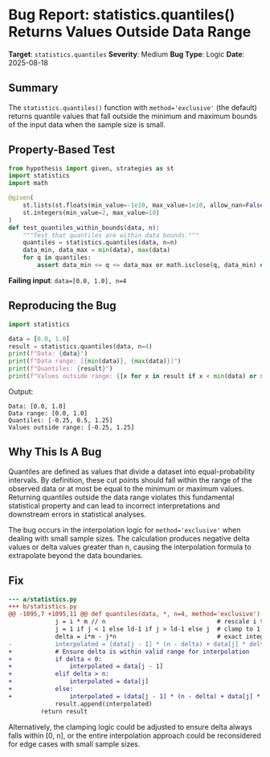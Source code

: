 # Bug Report: statistics.quantiles() Returns Values Outside Data Range

**Target**: `statistics.quantiles`
**Severity**: Medium
**Bug Type**: Logic
**Date**: 2025-08-18

## Summary

The `statistics.quantiles()` function with `method='exclusive'` (the default) returns quantile values that fall outside the minimum and maximum bounds of the input data when the sample size is small.

## Property-Based Test

```python
from hypothesis import given, strategies as st
import statistics
import math

@given(
    st.lists(st.floats(min_value=-1e10, max_value=1e10, allow_nan=False, allow_infinity=False), min_size=1, max_size=100),
    st.integers(min_value=2, max_value=10)
)
def test_quantiles_within_bounds(data, n):
    """Test that quantiles are within data bounds."""
    quantiles = statistics.quantiles(data, n=n)
    data_min, data_max = min(data), max(data)
    for q in quantiles:
        assert data_min <= q <= data_max or math.isclose(q, data_min) or math.isclose(q, data_max)
```

**Failing input**: `data=[0.0, 1.0], n=4`

## Reproducing the Bug

```python
import statistics

data = [0.0, 1.0]
result = statistics.quantiles(data, n=4)
print(f"Data: {data}")
print(f"Data range: [{min(data)}, {max(data)}]")
print(f"Quantiles: {result}")
print(f"Values outside range: {[x for x in result if x < min(data) or x > max(data)]}")
```

Output:
```
Data: [0.0, 1.0]
Data range: [0.0, 1.0]
Quantiles: [-0.25, 0.5, 1.25]
Values outside range: [-0.25, 1.25]
```

## Why This Is A Bug

Quantiles are defined as values that divide a dataset into equal-probability intervals. By definition, these cut points should fall within the range of the observed data or at most be equal to the minimum or maximum values. Returning quantiles outside the data range violates this fundamental statistical property and can lead to incorrect interpretations and downstream errors in statistical analyses.

The bug occurs in the interpolation logic for `method='exclusive'` when dealing with small sample sizes. The calculation produces negative delta values or delta values greater than n, causing the interpolation formula to extrapolate beyond the data boundaries.

## Fix

```diff
--- a/statistics.py
+++ b/statistics.py
@@ -1095,7 +1095,11 @@ def quantiles(data, *, n=4, method='exclusive'):
             j = i * m // n                               # rescale i to m/n
             j = 1 if j < 1 else ld-1 if j > ld-1 else j  # clamp to 1 .. ld-1
             delta = i*m - j*n                            # exact integer math
-            interpolated = (data[j - 1] * (n - delta) + data[j] * delta) / n
+            # Ensure delta is within valid range for interpolation
+            if delta < 0:
+                interpolated = data[j - 1]
+            elif delta > n:
+                interpolated = data[j]
+            else:
+                interpolated = (data[j - 1] * (n - delta) + data[j] * delta) / n
             result.append(interpolated)
         return result
```

Alternatively, the clamping logic could be adjusted to ensure delta always falls within [0, n], or the entire interpolation approach could be reconsidered for edge cases with small sample sizes.